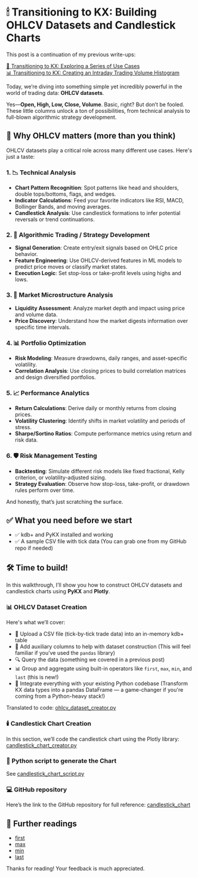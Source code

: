 # 🕯 Transitioning to KX: Building OHLCV Datasets and Candlestick Charts ️

This post is a continuation of my previous write-ups: 

[🚀 Transitioning to KX: Exploring a Series of Use Cases](https://www.linkedin.com/pulse/transitioning-kx-products-exploring-series-use-cases-fabio-gaiera-rfi2f)  
[📊 Transitioning to KX: Creating an Intraday Trading Volume Histogram](https://www.linkedin.com/pulse/transitioning-kx-products-creating-intraday-trading-volume-gaiera-c1lxf)  

Today, we’re diving into something simple yet incredibly powerful in the world of trading data: **OHLCV datasets**.

Yes—**Open, High, Low, Close, Volume**. Basic, right? But don’t be fooled. These little columns unlock a ton of
possibilities, from technical analysis to full-blown algorithmic strategy development.

## 🧩 Why OHLCV matters (more than you think)

OHLCV datasets play a critical role across many different use cases. Here's just a taste:

### 1. 📉 Technical Analysis

- **Chart Pattern Recognition**: Spot patterns like head and shoulders, double tops/bottoms, flags, and wedges.
- **Indicator Calculations**: Feed your favorite indicators like RSI, MACD, Bollinger Bands, and moving averages.
- **Candlestick Analysis**: Use candlestick formations to infer potential reversals or trend continuations.

### 2. 🤖 Algorithmic Trading / Strategy Development

- **Signal Generation**: Create entry/exit signals based on OHLC price behavior.
- **Feature Engineering**: Use OHLCV-derived features in ML models to predict price moves or classify market states.
- **Execution Logic**: Set stop-loss or take-profit levels using highs and lows.

### 3. 🔬 Market Microstructure Analysis

- **Liquidity Assessment**: Analyze market depth and impact using price and volume data.
- **Price Discovery**: Understand how the market digests information over specific time intervals.

### 4. 📊 Portfolio Optimization

- **Risk Modeling**: Measure drawdowns, daily ranges, and asset-specific volatility.
- **Correlation Analysis**: Use closing prices to build correlation matrices and design diversified portfolios.

### 5. 📈 Performance Analytics

- **Return Calculations**: Derive daily or monthly returns from closing prices.
- **Volatility Clustering**: Identify shifts in market volatility and periods of stress.
- **Sharpe/Sortino Ratios**: Compute performance metrics using return and risk data.

### 6. 🛡️ Risk Management Testing

- **Backtesting**: Simulate different risk models like fixed fractional, Kelly criterion, or volatility-adjusted sizing.
- **Strategy Evaluation**: Observe how stop-loss, take-profit, or drawdown rules perform over time.

And honestly, that’s just scratching the surface.

## ✅ What you need before we start

- ✅ kdb+ and PyKX installed and working
- ✅ A sample CSV file with tick data (You can grab one from my GitHub repo if needed)

## 🛠️ Time to build!

In this walkthrough, I’ll show you how to construct OHLCV datasets and candlestick charts using **PyKX** and **Plotly**.

### 📊 OHLCV Dataset Creation

Here's what we’ll cover:

- 📂 Upload a CSV file (tick-by-tick trade data) into an in-memory kdb+ table
- 🧱 Add auxiliary columns to help with dataset construction (This will feel familiar if you’ve used the `pandas`
  library)
- 🔍 Query the data (something we covered in a previous post)
- 📊 Group and aggregate using built-in operators like `first`, `max`, `min`, and `last` (this is new!)
- 🧬 Integrate everything with your existing Python codebase (Transform KX data types into a pandas DataFrame — a
  game-changer if you're coming from a Python-heavy stack!)

Translated to code: [ohlcv_dataset_creator.py](https://github.com/fabiogaiera/transitioning-to-kx/blob/master/candlestick_chart/ohlcv_dataset_creator.py)


### 🕯️ Candlestick Chart Creation

In this section, we’ll code the candlestick chart using the Plotly library: [candlestick_chart_creator.py](https://github.com/fabiogaiera/transitioning-to-kx/blob/master/candlestick_chart/candlestick_chart_creator.py)

### 🐍 Python script to generate the Chart

See [candlestick_chart_script.py](https://github.com/fabiogaiera/transitioning-to-kx/blob/master/candlestick_chart/candlestick_chart_script.py)

### 💻 GitHub repository

Here’s the link to the GitHub repository for full reference: [candlestick_chart](https://github.com/fabiogaiera/transitioning-to-kx/tree/master/candlestick_chart)

## 📖 Further readings

- [first](https://code.kx.com/pykx/3.1/api/pykx-execution/q.html#first)
- [max](https://code.kx.com/pykx/3.1/api/pykx-execution/q.html#max)
- [min](https://code.kx.com/pykx/3.1/api/pykx-execution/q.html#min)
- [last](https://code.kx.com/pykx/3.1/api/pykx-execution/q.html#last)

Thanks for reading! Your feedback is much appreciated.